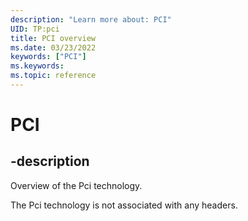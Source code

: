 ```yaml
---
description: "Learn more about: PCI"
UID: TP:pci
title: PCI overview
ms.date: 03/23/2022
keywords: ["PCI"]
ms.keywords: 
ms.topic: reference
---
```


# PCI

## -description

Overview of the Pci technology.

The Pci technology is not associated with any headers.
